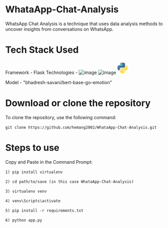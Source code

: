 # WhataApp-Chat-Analysis

WhatsApp Chat Analysis is a technique that uses data analysis methods to uncover insights from conversations on WhatsApp.

# Tech Stack Used
Framework - Flask
Technologies - ![image](https://github.com/hemang2002/WhataApp-Chat-Analysis/assets/66712880/4edb6cc5-4fbd-4c51-81c1-5817ff56ccb4) ![image](https://github.com/hemang2002/WhataApp-Chat-Analysis/assets/66712880/355d0129-e9df-455c-a61e-cd67153503f5)<img src="https://raw.githubusercontent.com/devicons/devicon/master/icons/python/python-original.svg" alt="python" width="40" height="40"/></a>

Model - "bhadresh-savani/bert-base-go-emotion"

# Download or clone the repository

To clone the repository, use the following command:

```
git clone https://github.com/hemang2002/WhataApp-Chat-Analysis.git
```

# Steps to use
Copy and Paste in the Command Prompt:
```
1) pip install virtualenv
```
```
2) cd path/to/save (in this case WhataApp-Chat-Analysis)
```
```
3) virtualenv venv
```
```
4) venv\Scripts\activate
```
```
5) pip install -r requirements.txt
```
```
6) python app.py
```
